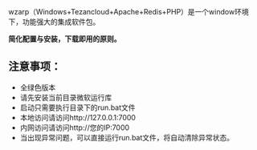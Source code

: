 
wzarp（Windows+Tezancloud+Apache+Redis+PHP）是一个window环境下，功能强大的集成软件包。

**简化配置与安装，下载即用的原则。**

## 注意事项：
- 全绿色版本<br>
- 请先安装当前目录微软运行库<br>
- 启动只需要执行目录下的run.bat文件<br>
- 本地访问请访问http://127.0.0.1:7000<br>
- 内网访问请访问http://您的IP:7000 <br>
- 当出现异常问题，可以直接运行run.bat文件，将自动清除异常状态。<br>
   

